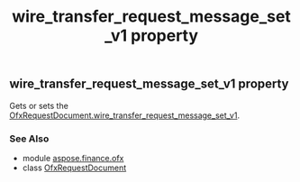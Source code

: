 ﻿---
title: wire_transfer_request_message_set_v1 property
second_title: Aspose.Finance for Python via .NET API References
description: 
type: docs
weight: 210
url: /python-net/aspose.finance.ofx/ofxrequestdocument/wire_transfer_request_message_set_v1/
is_root: false
---

## wire_transfer_request_message_set_v1 property


Gets or sets the [OfxRequestDocument.wire_transfer_request_message_set_v1](/finance/python-net/aspose.finance.ofx/ofxrequestdocument#wire_transfer_request_message_set_v1).

### See Also
* module [aspose.finance.ofx](../../)
* class [OfxRequestDocument](/finance/python-net/aspose.finance.ofx/ofxrequestdocument)
